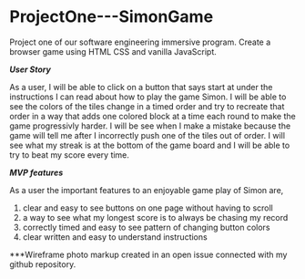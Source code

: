 # ProjectOne---SimonGame
Project one of our software engineering immersive program.  Create a browser game using HTML CSS and vanilla JavaScript.


***User Story***

As a user, I will be able to click on a button that says start at under the instructions I can read about how to play the game Simon.  I will be able to see the colors of the tiles change in a timed order and try to recreate that order in a way that adds one colored block at a time each round to make the game progressivly harder.  I will be see when I make a mistake because the game will tell me after I incorrectly push one of the tiles out of order.  I will see what my streak is at the bottom of the game board and I will be able to try to beat my score every time.  

***MVP features***

As a user the important features to an enjoyable game play of Simon are,
1. clear and easy to see buttons on one page without having to scroll
2. a way to see what my longest score is to always be chasing my record
3. correctly timed and easy to see pattern of changing button colors
4. clear written and easy to understand instructions

***Wireframe photo markup created in an open issue connected with my github repository.